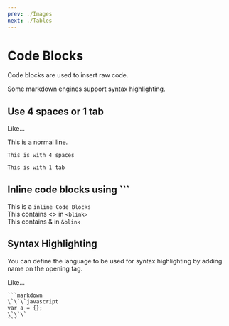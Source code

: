 ```yaml
---
prev: ./Images
next: ./Tables
---
```


# Code Blocks

Code blocks are used to insert raw code.

Some markdown engines support syntax highlighting.

## Use 4 spaces or 1 tab

Like...

This is a normal line.

    This is with 4 spaces

    This is with 1 tab

## Inline code blocks using ```

This is a `inline Code Blocks`  
This contains <> in `<blink>`  
This contains & in `&blink`

## Syntax Highlighting

You can define the language to be used for syntax highlighting by adding name on the opening tag.

Like...

    ```markdown
    \`\`\`javascript
    var a = {};
    \`\`\`
    ```
